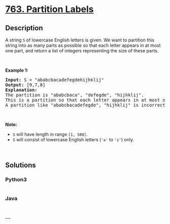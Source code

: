 # [763. Partition Labels](https://leetcode.com/problems/partition-labels)



## Description

<p>A string <code>S</code> of lowercase English letters is given. We want to partition this string into as many parts as possible so that each letter appears in at most one part, and return a list of integers representing the size of these parts.</p>

<p>&nbsp;</p>

<p><b>Example 1:</b></p>

<pre>
<b>Input:</b> S = &quot;ababcbacadefegdehijhklij&quot;
<b>Output:</b> [9,7,8]
<b>Explanation:</b>
The partition is &quot;ababcbaca&quot;, &quot;defegde&quot;, &quot;hijhklij&quot;.
This is a partition so that each letter appears in at most one part.
A partition like &quot;ababcbacadefegde&quot;, &quot;hijhklij&quot; is incorrect, because it splits S into less parts.
</pre>

<p>&nbsp;</p>

<p><b>Note:</b></p>

<ul>
	<li><code>S</code> will have length in range <code>[1, 500]</code>.</li>
	<li><code>S</code> will consist of lowercase English&nbsp;letters (<code>&#39;a&#39;</code> to <code>&#39;z&#39;</code>) only.</li>
</ul>

<p>&nbsp;</p>


## Solutions

<!-- tabs:start -->

### **Python3**

```python

```

### **Java**

```java

```

### **...**

```

```

<!-- tabs:end -->
